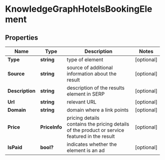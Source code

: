 # KnowledgeGraphHotelsBookingElement


## Properties

| Name | Type | Description | Notes |
|------------ | ------------- | ------------- | -------------|
**Type** | **string** | type of element |[optional]|
**Source** | **string** | source of additional information about the result |[optional]|
**Description** | **string** | description of the results element in SERP |[optional]|
**Url** | **string** | relevant URL |[optional]|
**Domain** | **string** | domain where a link points |[optional]|
**Price** | **PriceInfo** | pricing details<br>contains the pricing details of the product or service featured in the result |[optional]|
**IsPaid** | **bool?** | indicates whether the element is an ad |[optional]|